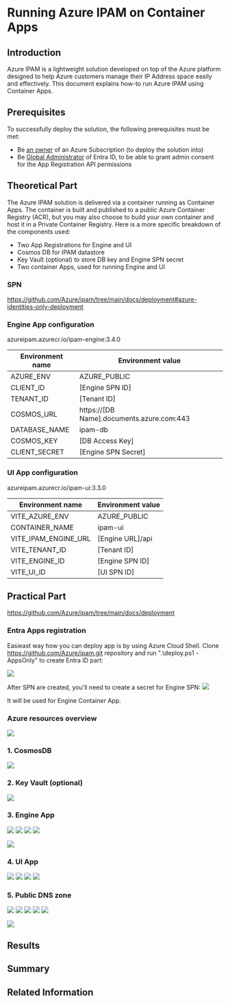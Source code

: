 # Running Azure IPAM on Container Apps 
## Introduction
Azure IPAM is a lightweight solution developed on top of the Azure platform designed to help Azure customers manage their IP Address space easily and effectively. This document explains how-to run Azure IPAM using Container Apps.

## Prerequisites

To successfully deploy the solution, the following prerequisites must be met:

* Be [an owner](https://learn.microsoft.com/en-us/azure/role-based-access-control/built-in-roles/privileged#owner) of an Azure Subscription (to deploy the solution into)
* Be [Global Administrator](https://learn.microsoft.com/en-us/azure/active-directory/roles/permissions-reference#global-administrator) of Entra ID, to be able to grant admin consent for the App Registration API permissions

## Theoretical Part

The Azure IPAM solution is delivered via a container running as Container Apps. The container is built and published to a public Azure Container Registry (ACR), but you may also choose to build your own container and host it in a Private Container Registry. Here is a more specific breakdown of the components used:

* Two App Registrations for Engine and UI
* Cosmos DB for IPAM datastore
* Key Vault (optional) to store DB key and Engine SPN secret
* Two container Apps, used for running Engine and UI

### SPN

https://github.com/Azure/ipam/tree/main/docs/deployment#azure-identities-only-deployment


### Engine App configuration

azureipam.azurecr.io/ipam-engine:3.4.0

Environment name | Environment value
-- | --
AZURE_ENV | AZURE_PUBLIC
CLIENT_ID | [Engine SPN ID]
TENANT_ID | [Tenant ID]
COSMOS_URL | https://[DB Name].documents.azure.com:443
DATABASE_NAME | ipam-db
COSMOS_KEY | [DB Access Key]
CLIENT_SECRET | [Engine SPN Secret]

### UI App configuration

azureipam.azurecr.io/ipam-ui:3.3.0

Environment name | Environment value
-- | --
VITE_AZURE_ENV | AZURE_PUBLIC
CONTAINER_NAME | ipam-ui
VITE_IPAM_ENGINE_URL | [Engine URL]/api
VITE_TENANT_ID | [Tenant ID]
VITE_ENGINE_ID | [Engine SPN ID]
VITE_UI_ID | [UI SPN ID]


## Practical Part

https://github.com/Azure/ipam/tree/main/docs/deployment

### Entra Apps registration

Easieast way how you can deploy app is by using Azure Cloud Shell. Clone https://github.com/Azure/ipam.git repository and run ".\deploy.ps1 -AppsOnly" to create Entra ID part:

![](/images/ipam/ipam_spns.png)

After SPN are created, you'll need to create a secret for Engine SPN:
![](/images/ipam/ipam_engine_spn_secret.png)

It will be used for Engine Container App.


### Azure resources overview

![](/images/ipam/azure_struct.png)

### 1. CosmosDB

![](/images/ipam/ipam_azure_db.png)

### 2. Key Vault (optional)

![](/images/ipam/ipam_azure_vault.png)

### 3. Engine App

![](/images/ipam/ipam_engine_docker.png)
![](/images/ipam/ipam_engine_env.png)
![](/images/ipam/ipam_engine_secrets.png)
![](/images/ipam/ipam_engine_ingress.png)


![](/images/ipam/ipam_engine_access_to_vault.png)

### 4. UI App

![](/images/ipam/ipam_ui_docker.png)
![](/images/ipam/ipam_ui_env.png)
![](/images/ipam/ipam_ui_ingress.png)
![](/images/ipam/ipam_ui_spn_api_perm.png)

### 5. Public DNS zone 
![](/images/ipam/ipam_engine_cors.png)
![](/images/ipam/ipam_engine_custom_dns.png)
![](/images/ipam/ipam_ui_cors.png)
![](/images/ipam/ipam_ui_custom_dns.png)
![](/images/ipam/ipam_azure_dns.png)

![](/images/ipam/ipam_ui_spn_auth.png)


## Results
## Summary
## Related Information